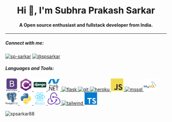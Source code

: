<h1 align="center">Hi 👋, I'm Subhra Prakash Sarkar</h1>
<h4 align="center">A Open source enthusiast and fullstack developer from India.</h4>
<hr/>

<h5 align="left">Connect with me:</h5>
<p align="left">
<a href="https://linkedin.com/in/sp-sarkar" target="blank"><img align="center" src="https://raw.githubusercontent.com/rahuldkjain/github-profile-readme-generator/master/src/images/icons/Social/linked-in-alt.svg" alt="sp-sarkar" height="30" width="40" /></a>
<a href="https://medium.com/@spsarkar" target="blank"><img align="center" src="https://raw.githubusercontent.com/rahuldkjain/github-profile-readme-generator/master/src/images/icons/Social/medium.svg" alt="@spsarkar" height="30" width="40" /></a>
</p>

<h5 align="left">Languages and Tools:</h5>
<p align="left"> <a href="https://getbootstrap.com" target="_blank"> <img src="https://raw.githubusercontent.com/devicons/devicon/master/icons/bootstrap/bootstrap-plain-wordmark.svg" alt="bootstrap" width="40" height="40"/> </a> <a href="https://www.w3schools.com/cs/" target="_blank"> <img src="https://raw.githubusercontent.com/devicons/devicon/master/icons/csharp/csharp-original.svg" alt="csharp" width="40" height="40"/> </a> <a href="https://www.djangoproject.com/" target="_blank"> <img src="https://raw.githubusercontent.com/devicons/devicon/master/icons/django/django-original.svg" alt="django" width="40" height="40"/> </a> <a href="https://dotnet.microsoft.com/" target="_blank"> <img src="https://raw.githubusercontent.com/devicons/devicon/master/icons/dot-net/dot-net-original-wordmark.svg" alt="dotnet" width="40" height="40"/> </a> <a href="https://flask.palletsprojects.com/" target="_blank"> <img src="https://www.vectorlogo.zone/logos/pocoo_flask/pocoo_flask-icon.svg" alt="flask" width="40" height="40"/> </a> <a href="https://git-scm.com/" target="_blank"> <img src="https://www.vectorlogo.zone/logos/git-scm/git-scm-icon.svg" alt="git" width="40" height="40"/> </a> <a href="https://heroku.com" target="_blank"> <img src="https://www.vectorlogo.zone/logos/heroku/heroku-icon.svg" alt="heroku" width="40" height="40"/> </a> <a href="https://developer.mozilla.org/en-US/docs/Web/JavaScript" target="_blank"> <img src="https://raw.githubusercontent.com/devicons/devicon/master/icons/javascript/javascript-original.svg" alt="javascript" width="40" height="40"/> </a> <a href="https://www.microsoft.com/en-us/sql-server" target="_blank"> <img src="https://www.svgrepo.com/show/303229/microsoft-sql-server-logo.svg" alt="mssql" width="40" height="40"/> </a> <a href="https://www.mysql.com/" target="_blank"> <img src="https://raw.githubusercontent.com/devicons/devicon/master/icons/mysql/mysql-original-wordmark.svg" alt="mysql" width="40" height="40"/> </a> <a href="https://www.postgresql.org" target="_blank"> <img src="https://raw.githubusercontent.com/devicons/devicon/master/icons/postgresql/postgresql-original-wordmark.svg" alt="postgresql" width="40" height="40"/> </a> <a href="https://www.python.org" target="_blank"> <img src="https://raw.githubusercontent.com/devicons/devicon/master/icons/python/python-original.svg" alt="python" width="40" height="40"/> </a> <a href="https://reactjs.org/" target="_blank"> <img src="https://raw.githubusercontent.com/devicons/devicon/master/icons/react/react-original-wordmark.svg" alt="react" width="40" height="40"/> </a> <a href="https://redux.js.org" target="_blank"> <img src="https://raw.githubusercontent.com/devicons/devicon/master/icons/redux/redux-original.svg" alt="redux" width="40" height="40"/> </a> <a href="https://tailwindcss.com/" target="_blank"> <img src="https://www.vectorlogo.zone/logos/tailwindcss/tailwindcss-icon.svg" alt="tailwind" width="40" height="40"/> </a> <a href="https://www.typescriptlang.org/" target="_blank"> <img src="https://raw.githubusercontent.com/devicons/devicon/master/icons/typescript/typescript-original.svg" alt="typescript" width="40" height="40"/> </a> </p>

<p><img align="center" src="https://github-readme-streak-stats.herokuapp.com/?user=spsarkar88&" alt="spsarkar88" /></p>


<!-- Custom Code -->

<!-- ## Hello and Welcome to my GitHub profile 👋

### I'm Subhra, a Fullstack developer. Mostly work in CSharp, Python and JavaScript/TypeScript. 

<hr />
<br/>



#### Framework Backend : .Net Framework | .NET Core | .NET | Django | Express
#### Frontend Framework / UI Library : HTML5 | CSS3 | Bootstrap4/5 | SASS | React Js
#### Database : MySQL, SQL Server, PgSQL, MongoDb
#### ORM and ODM : EF | EF Core | Dapper | Sequelize | Mongoose | Django ORM
#### IDE : Visual Studio | Rider | PyCharm | WebStorm | Dreamweaver
#### Package Manager : Nuget | NPM | Yarn -->

<!--### Languages :-->
<!--<code><img src="https://raw.githubusercontent.com//SPSarkar88/SPSarkar88/master/asset/java.png" ></code>-->
<!--<code><img src="https://raw.githubusercontent.com//SPSarkar88/SPSarkar88/master/asset/csharp.png"></code>-->
<!--<code><img src="https://raw.githubusercontent.com//SPSarkar88/SPSarkar88/master/asset/python.png"></code>-->
<!--<code><img src="https://raw.githubusercontent.com//SPSarkar88/SPSarkar88/master/asset/typescript.png"></code>-->
<!--<code><img src="https://raw.githubusercontent.com//SPSarkar88/SPSarkar88/master/asset/javascript.png"></code>-->

<!--### Backend :-->
<!--<code><img src="https://raw.githubusercontent.com//SPSarkar88/SPSarkar88/master/asset/spring.png" height="32" ></code>-->
<!--<code><img src="https://raw.githubusercontent.com//SPSarkar88/SPSarkar88/master/asset/spring-boot.png" height="32" ></code>-->
<!--<code><img src="https://raw.githubusercontent.com//SPSarkar88/SPSarkar88/master/asset/dotnet.png"></code>-->
<!--<code><img src="https://raw.githubusercontent.com//SPSarkar88/SPSarkar88/master/asset/NetCore.png"></code>-->
<!--<code><img src="https://raw.githubusercontent.com//SPSarkar88/SPSarkar88/master/asset/django.png"></code>-->
<!--<code><img src="https://raw.githubusercontent.com//SPSarkar88/SPSarkar88/master/asset/express.png"></code>-->
<!--<code><img src="https://raw.githubusercontent.com//SPSarkar88/SPSarkar88/master/asset/node-js.png"></code>-->

<!--### Database :-->
<!--<code><img src="https://raw.githubusercontent.com//SPSarkar88/SPSarkar88/master/asset/mysql.png" ></code>-->
<!--<code><img src="https://raw.githubusercontent.com//SPSarkar88/SPSarkar88/master/asset/sql.png"></code>-->
<!--<code><img src="https://raw.githubusercontent.com//SPSarkar88/SPSarkar88/master/asset/postgresql.png"></code>-->
<!--<code><img src="https://raw.githubusercontent.com//SPSarkar88/SPSarkar88/master/asset/mongodb.png"></code>-->

<!--### ORM and ODM:-->
<!--<code><img src="https://raw.githubusercontent.com//SPSarkar88/SPSarkar88/master/asset/hibernate.png" height="32" ></code>-->
<!--<code><img src="https://raw.githubusercontent.com//SPSarkar88/SPSarkar88/master/asset/ef-core.jpg" height="32"></code>-->
<!--<code><img src="https://raw.githubusercontent.com//SPSarkar88/SPSarkar88/master/asset/sequelize.png"></code>-->
<!--<code><img src="https://raw.githubusercontent.com//SPSarkar88/SPSarkar88/master/asset/mongoose.png" height="32"></code>-->

<!--### JavaScript Library and Frameworks :-->
<!--<code><img src="https://raw.githubusercontent.com//SPSarkar88/SPSarkar88/master/asset/angular.png" ></code>-->
<!--<code><img src="https://raw.githubusercontent.com//SPSarkar88/SPSarkar88/master/asset/react.png"></code>-->
<!--<code><img src="https://raw.githubusercontent.com//SPSarkar88/SPSarkar88/master/asset/ember.png"></code>-->

<!--### Frontend/UI :-->
<!--<code><img src="https://raw.githubusercontent.com//SPSarkar88/SPSarkar88/master/asset/bootstrap.png" ></code>-->
<!--<code><img src="https://raw.githubusercontent.com//SPSarkar88/SPSarkar88/master/asset/sass.png"></code>-->
<!--<code><img src="https://raw.githubusercontent.com//SPSarkar88/SPSarkar88/master/asset/html.png"></code>-->
<!--<code><img src="https://raw.githubusercontent.com//SPSarkar88/SPSarkar88/master/asset/css.png"></code>-->
<!--<code><img src="https://raw.githubusercontent.com//SPSarkar88/SPSarkar88/master/asset/thymeleaf.png" height="32"></code>-->

<!--### Other :-->
<!--<code><img src="https://raw.githubusercontent.com//SPSarkar88/SPSarkar88/master/asset/gradle.png" ></code>-->
<!--<code><img src="https://raw.githubusercontent.com//SPSarkar88/SPSarkar88/master/asset/nuget.png" height="32"></code>-->
<!--<code><img src="https://raw.githubusercontent.com//SPSarkar88/SPSarkar88/master/asset/yarn.png"></code>-->


<!--### IDE :-->
<!--<code><img src="https://raw.githubusercontent.com//SPSarkar88/SPSarkar88/master/asset/intellij.png" ></code>-->
<!--<code><img src="https://raw.githubusercontent.com//SPSarkar88/SPSarkar88/master/asset/pycharm.png"></code>-->
<!--<code><img src="https://raw.githubusercontent.com//SPSarkar88/SPSarkar88/master/asset/webstorm-logo.png"></code>-->
<!--<code><img src="https://raw.githubusercontent.com//SPSarkar88/SPSarkar88/master/asset/visualstudio.png"></code>-->

<!------->



